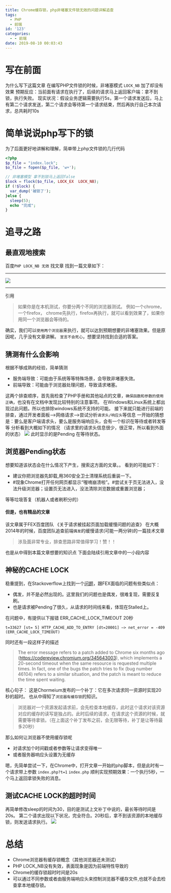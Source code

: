 ```yaml
---
title: Chrome缓存锁，php非堵塞文件锁无效的问题详解追查
tags:
  - PHP
  - 前端
id: '123'
categories:
  - - 前端
date: 2019-08-10 00:03:43
---
```


# 写在前面

为什么写下这篇文章 在编写PHP文件锁的时候，非堵塞模式 `LOCK_NB` 加了却没有效果 预期反应：当前面有请求在执行了，后续的请求马上返回客户端：拿不到锁，执行失败。 现实状况：假设业务逻辑需要执行5s，第一个请求发送后，马上有第二个请求发送，第二个请求会等待第一个请求结束，然后再执行自己本次请求，总共耗时10s

# 简单说说php写下的锁

为了后面更好地讲解和理解，简单带上php文件锁的几行代码

```php
<?php
$p_file = "index.lock";
$o_file = fopen($p_file, 'w+');

// 非堵塞模型 拿不到锁马上返回false
$lock = flock($o_file, LOCK_EX  LOCK_NB);
if (!$lock) {
  var_dump('被锁了');
}else {
  sleep(5);
  echo "完成";
}
```

# 追寻之路

## 最直观地搜索

百度`PHP LOCK_NB 无效` 找文章 找到一篇文章如下：

* * *

![](https://www.siammm.cn/wp-content/uploads/2019/08/d222dccd2db7bba01db692e354dfb6a9.png)

* * *

引用

> 如果你是在本机测试，你要分两个不同的浏览器测试。 例如一个chrome，一个firefox， chrome先执行，firefox再执行，就可以看到效果了，如果你用同一个浏览器会等待的。

确实，我们可以`使用两个浏览器`来执行，就可以达到预期想要的非堵塞效果。但是原因呢，几乎没有文章讲解。 `宣言不会死心`，想要坚持找到合适的答案。

## 猜测有什么会影响

根据不够成熟的经验，简单猜测

*   服务端导致：可能由于系统等等特殊场景，会导致非堵塞失效。
*   前端导致：可能由于浏览器处理问题，导致请求堵塞。

这两个排查顺序，首先我检查了PHP手册和其他站点的文章，`确保函数和参数的使用正确`，也没有在文档中发现比较特别的注意事项。 在Windows和Linux系统上都出现过此问题。所以也排除windows系统不支持的可能。 接下来就只能进行前端的排查，通过开发者面板——>网络请求——>尝试分析`请求头/响应头`等信息 一开始的猜想是：要么是客户端请求头，要么是服务端响应头，会有一个标识在等待或者转发等等 分析看到大概如下的情况 （请求里的请求头信息很少，很正常，所以看到外面的状态） ![](https://www.siammm.cn/wp-content/uploads/2019/08/267b075db82deb9cc048dcc76b071def.png) 此时显示的是Pending 在等待状态。

## 浏览器Pending状态

想要知道该状态会在什么情况下产生，搜索这方面的文章。。 看到的可能如下：

*   建议你把浏览器先卸载,用360安全卫士清理系统后重装一下。
*   #现象Chrome打开任何网页都显示“喔唷崩溃啦”。#尝试关于页无法进入，没法升级浏览器；设置页无法进入，没法清除浏览数据或重置浏览器；

等等垃圾答复（机器人或者刷积分的）

#### 但是，也有精品的文章

该文章属于FEX百度团队 《关于请求被挂起页面加载缓慢问题的追查》 在大概2014年的时候，百度团队追查前端`偶发`的缓慢请求(可能一两分钟)的一篇技术文章

> 涉及面非常专业，排查思路非常值得学习！赞！！

也是从中得到本篇文章想要的知识点 下面会陆续引用文章中的一小段内容

## 神秘的CACHE LOCK

稳重提到，在Stackoverflow上找到一个[问题](https://stackoverflow.com/questions/27513994/chrome-stalls-when-making-multiple-requests-to-same-resource "问题")，跟FEX面临的问题有些类似点：

*   偶发，并不是必然出现的。这里我们的问题也是偶发，很难复现，需要反复刷。
*   也是请求被Pending了很久，从请求的时间线来看，体现在Stalled上。

在问题中，有提供以下报错 ERR\_CACHE\_LOCK\_TIMEOUT 20秒

```
t=33627 [st= 5] HTTP_CACHE_ADD_TO_ENTRY [dt=20001] –> net_error = -409 (ERR_CACHE_LOCK_TIMEOUT)
```

同时还有一段这样子的描述

> The error message refers to a patch added to Chrome six months ago (https://codereview.chromium.org/345643003), which implements a 20-second timeout when the same resource is requested multiple times. In fact, one of the bugs the patch tries to fix (bug number 46104) refers to a similar situation, and the patch is meant to reduce the time spent waiting.

核心句子： 这是Chormeium发布的一个补丁：它在多次请求同一资源时实现20秒的超时。 也从中得知了`浏览器有缓存锁`的知识。

> 浏览器对一个资源发起请求前，会先检查本地缓存，此时这个请求对该资源对应的缓存的读写是独占的。此时后续的请求，在请求这个资源的时候，就需要等待拿锁。（在上面这个补丁发布之前，会无限等待，补丁是让等待最多20秒）

那么如何让浏览器不使用缓存锁呢

*   对请求加个时间戳或者参数等让请求变得唯一
*   或者服务器响应头设置为无缓存

嗯，先简单尝试一下，在Chrome中，打开文章一开始的php脚本，但是此时有一个请求带上参数 `index.php?t=1` `index.php` 顺利实现预期效果：一个执行5秒，一个马上返回拿锁失败的消息。

## 测试CACHE LOCK的超时时间

再简单修改sleep的时间为30，目的是测试上文补丁中说的，最长等待时间是20s。 第二个请求出现以下状况，完全符合。20秒后，拿不到该资源的本地缓存锁，则发送请求执行。 ![](https://www.siammm.cn/wp-content/uploads/2019/08/62cd6392c6874d3bd5672f0112f1de8f.png)

# 总结

*   Chrome浏览器有缓存锁概念（其他浏览器还未测试）
*   PHP LOCK\_NB没有失效，表面现象是因为前端特性导致的
*   Chrome的缓存锁超时时间是20s
*   可以通过不同参数或者由服务端响应头来控制浏览器不缓存文件,也就不会去检查拿本地缓存锁。